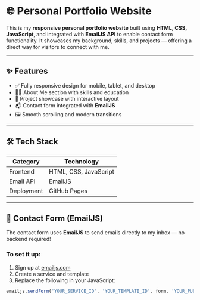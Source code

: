 # 🌐 Personal Portfolio Website

This is my **responsive personal portfolio website** built using **HTML, CSS, JavaScript**, and integrated with **EmailJS API** to enable contact form functionality. It showcases my background, skills, and projects — offering a direct way for visitors to connect with me.



---

## ✨ Features

- ✅ Fully responsive design for mobile, tablet, and desktop
- 🧑‍💻 About Me section with skills and education
- 💼 Project showcase with interactive layout
- 📬 Contact form integrated with **EmailJS**
- 🖼️ Smooth scrolling and modern transitions

---

## 🛠️ Tech Stack

| Category     | Technology           |
|--------------|----------------------|
| Frontend     | HTML, CSS, JavaScript |
| Email API    | EmailJS              |
| Deployment   | GitHub Pages         |

---

## 📧 Contact Form (EmailJS)

The contact form uses **EmailJS** to send emails directly to my inbox — no backend required!

### To set it up:
1. Sign up at [emailjs.com](https://www.emailjs.com/)
2. Create a service and template
3. Replace the following in your JavaScript:
```javascript
emailjs.sendForm('YOUR_SERVICE_ID', 'YOUR_TEMPLATE_ID', form, 'YOUR_PUBLIC_KEY')

